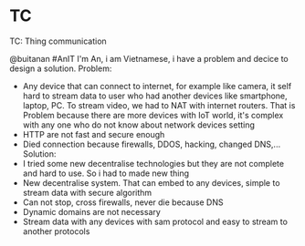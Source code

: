 # TC
TC: Thing communication 

@buitanan #AnIT
I'm An, i am Vietnamese, i have a problem and decice to design a solution.
Problem:
 - Any device that can connect to internet, for example like camera, it self hard to stream data to user who had another devices like smartphone, laptop, PC.
 To stream video, we had to NAT with internet routers. That is Problem because there are more devices with IoT world, it's complex with any one who do not know about network devices setting
 - HTTP are not fast and secure enough
 - Died connection because firewalls, DDOS, hacking, changed DNS,...
Solution:
 - I tried some new decentralise technologies but they are not complete and hard to use. So i had to made new thing
 - New decentralise system. That can embed to any devices, simple to stream data with secure algorithm
 - Can not stop, cross firewalls, never die because DNS
 - Dynamic domains are not necessary
 - Stream data with any devices with sam protocol and easy to stream to another protocols
